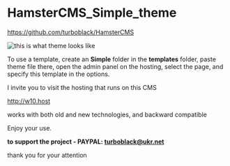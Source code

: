 # HamsterCMS_Simple_theme

https://github.com/turboblack/HamsterCMS

![this is what theme looks like](https://github.com/turboblack/HamsterCMS_Simple_theme/blob/main/simple.png)

To use a template, create an **Simple** folder in the **templates** folder, paste theme file there, open the admin panel on the hosting, select the page, and specify this template in the options.

I invite you to visit the hosting that runs on this CMS

http://w10.host

works with both old and new technologies, and backward compatible

Enjoy your use.

**to support the project - PAYPAL: turboblack@ukr.net**

thank you for your attention
